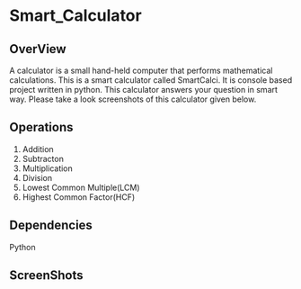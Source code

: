 # Smart_Calculator
## OverView
A calculator is a small hand-held computer that performs mathematical calculations.
This is a smart calculator called SmartCalci. It is console based project written in python.
This calculator answers your question in smart way. Please take a look screenshots of this calculator given below.

## Operations
1. Addition
2. Subtracton
3. Multiplication
4. Division
5. Lowest Common Multiple(LCM)
6. Highest Common Factor(HCF)

## Dependencies
Python

## ScreenShots
